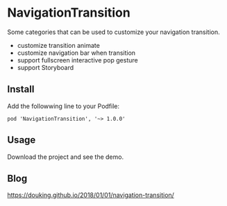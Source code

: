 # NavigationTransition

Some categories that can be used to customize your navigation transition.

- customize transition animate
- customize navigation bar when transition
- support fullscreen interactive pop gesture
- support Storyboard

## Install

Add the followwing line to your Podfile:

```
pod 'NavigationTransition', '~> 1.0.0'
```

## Usage

Download the project and see the demo.

## Blog

https://douking.github.io/2018/01/01/navigation-transition/

